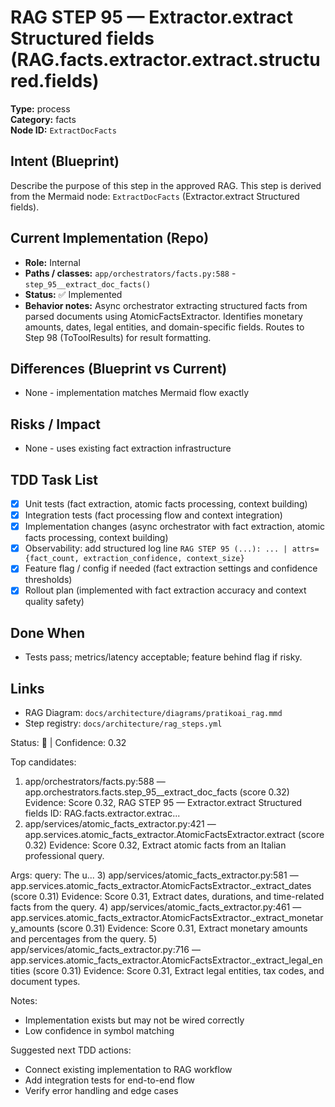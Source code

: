 # RAG STEP 95 — Extractor.extract Structured fields (RAG.facts.extractor.extract.structured.fields)

**Type:** process  
**Category:** facts  
**Node ID:** `ExtractDocFacts`

## Intent (Blueprint)
Describe the purpose of this step in the approved RAG. This step is derived from the Mermaid node: `ExtractDocFacts` (Extractor.extract Structured fields).

## Current Implementation (Repo)
- **Role:** Internal
- **Paths / classes:** `app/orchestrators/facts.py:588` - `step_95__extract_doc_facts()`
- **Status:** ✅ Implemented
- **Behavior notes:** Async orchestrator extracting structured facts from parsed documents using AtomicFactsExtractor. Identifies monetary amounts, dates, legal entities, and domain-specific fields. Routes to Step 98 (ToToolResults) for result formatting.

## Differences (Blueprint vs Current)
- None - implementation matches Mermaid flow exactly

## Risks / Impact
- None - uses existing fact extraction infrastructure

## TDD Task List
- [x] Unit tests (fact extraction, atomic facts processing, context building)
- [x] Integration tests (fact processing flow and context integration)
- [x] Implementation changes (async orchestrator with fact extraction, atomic facts processing, context building)
- [x] Observability: add structured log line
  `RAG STEP 95 (...): ... | attrs={fact_count, extraction_confidence, context_size}`
- [x] Feature flag / config if needed (fact extraction settings and confidence thresholds)
- [x] Rollout plan (implemented with fact extraction accuracy and context quality safety)

## Done When
- Tests pass; metrics/latency acceptable; feature behind flag if risky.

## Links
- RAG Diagram: `docs/architecture/diagrams/pratikoai_rag.mmd`
- Step registry: `docs/architecture/rag_steps.yml`


<!-- AUTO-AUDIT:BEGIN -->
Status: 🔌  |  Confidence: 0.32

Top candidates:
1) app/orchestrators/facts.py:588 — app.orchestrators.facts.step_95__extract_doc_facts (score 0.32)
   Evidence: Score 0.32, RAG STEP 95 — Extractor.extract Structured fields
ID: RAG.facts.extractor.extrac...
2) app/services/atomic_facts_extractor.py:421 — app.services.atomic_facts_extractor.AtomicFactsExtractor.extract (score 0.32)
   Evidence: Score 0.32, Extract atomic facts from an Italian professional query.

Args:
    query: The u...
3) app/services/atomic_facts_extractor.py:581 — app.services.atomic_facts_extractor.AtomicFactsExtractor._extract_dates (score 0.31)
   Evidence: Score 0.31, Extract dates, durations, and time-related facts from the query.
4) app/services/atomic_facts_extractor.py:461 — app.services.atomic_facts_extractor.AtomicFactsExtractor._extract_monetary_amounts (score 0.31)
   Evidence: Score 0.31, Extract monetary amounts and percentages from the query.
5) app/services/atomic_facts_extractor.py:716 — app.services.atomic_facts_extractor.AtomicFactsExtractor._extract_legal_entities (score 0.31)
   Evidence: Score 0.31, Extract legal entities, tax codes, and document types.

Notes:
- Implementation exists but may not be wired correctly
- Low confidence in symbol matching

Suggested next TDD actions:
- Connect existing implementation to RAG workflow
- Add integration tests for end-to-end flow
- Verify error handling and edge cases
<!-- AUTO-AUDIT:END -->